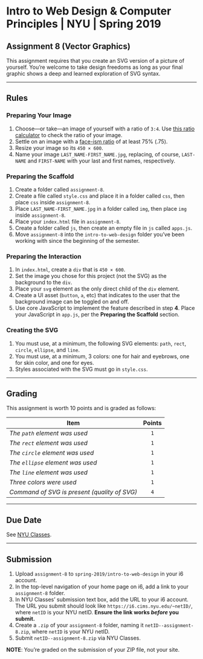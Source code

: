# Intro to Web Design &amp; Computer Principles | NYU | Spring 2019
## Assignment 8 (Vector Graphics)
This assignment requires that you create an SVG version of a picture of yourself. You’re welcome to take design freedoms as long as your final graphic shows a deep and learned exploration of SVG syntax.

---

## Rules
### Preparing Your Image
1. Choose—or take—an image of yourself with a ratio of `3:4`. Use [this ratio calculator](https://www.calculatorsoup.com/calculators/math/ratios.php) to check the ratio of your image.
1. Settle on an image with a [face-ism ratio](https://en.wikipedia.org/wiki/Face-ism) of at least 75% (.75).
2. Resize your image so its `450 × 600`.
3. Name your image `LAST_NAME-FIRST_NAME.jpg`, replacing, of course, `LAST-NAME` and `FIRST-NAME` with your last and first names, respectively.

### Preparing the Scaffold
1. Create a folder called `assignment-8`.
2. Create a file called `style.css` and place it in a folder called `css`, then place `css` inside `assignment-8`.
3. Place `LAST_NAME-FIRST_NAME.jpg` in a folder called `img`, then place `img` inside `assignment-8`.
4. Place your `index.html` file in `assignment-8`.
5. Create a folder called `js`, then create an empty file in `js` called `apps.js`.
6. Move `assignment-8` into the `intro-to-web-design` folder you’ve been working with since the beginning of the semester.

### Preparing the Interaction
1. In `index.html`, create a `div` that is `450 × 600`.
2. Set the image you chose for this project (not the SVG) as the background to the `div`.
3. Place your `svg` element as the only direct child of the `div` element.
4. Create a UI asset (`button`, `a`, etc) that indicates to the user that the background image can be toggled on and off.
5. Use core JavaScript to implement the feature described in step **4**. Place your JavaScript in `app.js`, per the **Preparing the Scaffold** section.

### Creating the SVG
1. You must use, at a minimum, the following SVG elements: `path`, `rect`, `circle`, `ellipse`, and `line`.
2. You must use, at a minimum, 3 colors: one for hair and eyebrows, one for skin color, and one for eyes.
3. Styles associated with the SVG must go in `style.css`.

---

## Grading
This assignment is worth 10 points and is graded as follows:

| Item                                          | Points |
|-----------------------------------------------|:------:|
| *The `path` element was used*                 | `1`    |
| *The `rect` element was used*                 | `1`    |
| *The `circle` element was used*               | `1`    |
| *The `ellipse` element was used*              | `1`    |
| *The `line` element was used*                 | `1`    |
| *Three colors were used*                      | `1`    |
| *Command of SVG is present (quality of SVG)*  | `4`    |

---

## Due Date
See [NYU Classes](https://newclasses.nyu.edu/).

---

## Submission
1. Upload `assignment-8` to `spring-2019/intro-to-web-design` in your i6 account.
2. In the top-level navigation of your home page on i6, add a link to your `assignment-8` folder.
3. In NYU Classes’ submission text box, add the URL to your i6 account. The URL you submit should look like `https://i6.cims.nyu.edu/~netID/`, where `netID` is your NYU netID. **Ensure the link works _before_ you submit.**
4. Create a `.zip` of your `assignment-8` folder, naming it `netID--assignment-8.zip`, where `netID` is your NYU netID.
5. Submit `netID--assignment-8.zip` via NYU Classes.

**NOTE**: You’re graded on the submission of your ZIP file, not your site.

